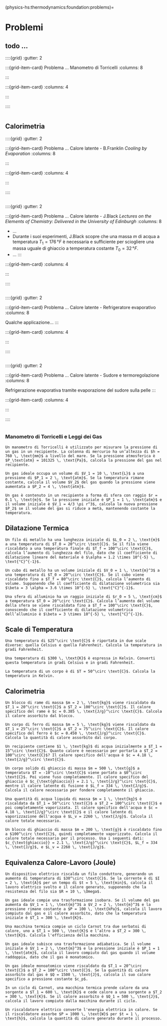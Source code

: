 (physics-hs:thermodynamics:foundation:problems)=
# Problemi


## **todo** ... 
<!-- Esercizio ************************************************************* -->
::::{grid}
:gutter: 2

:::{grid-item-card} Problema ... Manometro di Torricelli
:columns: 8

:::

:::{grid-item-card} 
:columns: 4

<!--![](../../media/pb-statics-000-ese-000.png)-->
<!-- *Didascalia, se necessaria* -->
:::

::::

```{dropdown} Soluzione.
```

## Calorimetria

<!-- Esercizio ************************************************************* -->
::::{grid}
:gutter: 2

:::{grid-item-card} Problema ... Calore latente - B.Franklin *Cooling by Evaporation*
:columns: 8

:::

:::{grid-item-card} 
:columns: 4

<!--![](../../media/pb-statics-000-ese-000.png)-->
<!-- *Didascalia, se necessaria* -->
:::

::::

```{dropdown} Soluzione.
```

<!-- Esercizio ************************************************************* -->
::::{grid}
:gutter: 2

:::{grid-item-card} Problema ... Calore latente - J.Black *Lectures on the Elements of Chemistry: Delivered in the University of Edinburgh*
:columns: 8

- ...
- Durante i suoi esperimenti, J.Black scopre che una massa $m$ di acqua a temperatura $T_1 = 176 \, °F$ è necessaria e sufficiente per sciogliere una massa uguale di ghiaccio a temperatura costante $T_0 = 32 \, °F$. 
- ...
:::

:::{grid-item-card} 
:columns: 4

<!--![](../../media/pb-statics-000-ese-000.png)-->
:::

::::

```{dropdown} Soluzione.
```

<!-- Esercizio ************************************************************* -->
::::{grid}
:gutter: 2

:::{grid-item-card} Problema ... Calore latente - Refrigeratore evaporativo
:columns: 8

Qualche applicazione...
:::

:::{grid-item-card} 
:columns: 4

<!--![](../../media/pb-statics-000-ese-000.png)-->
<!-- *Didascalia, se necessaria* -->
:::

::::

```{dropdown} Soluzione.
```

<!-- Esercizio ************************************************************* -->
::::{grid}
:gutter: 2

:::{grid-item-card} Problema ... Calore latente - Sudore e termoregolazione
:columns: 8

Refrigerazione evaporativa tramite evaporazione del sudore sulla pelle
:::

:::{grid-item-card} 
:columns: 4

<!--![](../../media/pb-statics-000-ese-000.png)-->
<!-- *Didascalia, se necessaria* -->
:::

::::

```{dropdown} Soluzione.
```

### Manometro di Torricelli e Leggi dei Gas

```{exercise} Manometro di Torricelli
Un manometro di Torricelli è utilizzato per misurare la pressione di un gas in un recipiente. La colonna di mercurio ha un’altezza di $h = 760 \, \text{mm}$ a livello del mare. Se la pressione atmosferica è $P_\text{atm} = 101325 \, \text{Pa}$, calcola la pressione del gas nel recipiente.
```

```{exercise} Legge di Boyle
Un gas ideale occupa un volume di $V_1 = 10 \, \text{L}$ a una pressione di $P_1 = 2 \, \text{atm}$. Se la temperatura rimane costante, calcola il volume $V_2$ del gas quando la pressione viene aumentata a $P_2 = 4 \, \text{atm}$.
```

```{exercise} Legge di Boyle in Una Sfera
Un gas è contenuto in un recipiente a forma di sfera con raggio $r = 0.1 \, \text{m}$. Se la pressione iniziale è $P_1 = 1 \, \text{atm}$ e il volume iniziale è $V_1 = 4/3 \pi r^3$, calcola la nuova pressione $P_2$ se il volume del gas si riduce a metà, mantenendo costante la temperatura.
```

## Dilatazione Termica

```{exercise} Dilatazione Lineare
Un filo di metallo ha una lunghezza iniziale di $L_0 = 2 \, \text{m}$ a una temperatura di $T_0 = 20^\circ \text{C}$. Se il filo viene riscaldato a una temperatura finale di $T_f = 100^\circ \text{C}$, calcola l’aumento di lunghezza del filo, dato che il coefficiente di dilatazione lineare del materiale è $\alpha = 1.2 \times 10^{-5} \, \text{°C}^{-1}$.
```

```{exercise} Dilatazione Volumetrica
Un cubo di metallo ha un volume iniziale di $V_0 = 1 \, \text{m}^3$ a una temperatura di $T_0 = 20^\circ \text{C}$. Se il cubo viene riscaldato fino a $T_f = 80^\circ \text{C}$, calcola l’aumento di volume. Supponendo che il coefficiente di dilatazione volumetrica sia $\beta = 3 \alpha = 3.6 \times 10^{-5} \, \text{°C}^{-1}$.
```

```{exercise} Dilatazione Termica di un Corpo Sferico
Una sfera di alluminio ha un raggio iniziale di $r_0 = 5 \, \text{cm}$ a temperatura $T_0 = 20^\circ \text{C}$. Calcola l’aumento del volume della sfera se viene riscaldata fino a $T_f = 100^\circ \text{C}$, conoscendo che il coefficiente di dilatazione volumetrica dell’alluminio è $\beta = 3 \times 10^{-5} \, \text{°C}^{-1}$.
```

## Scale di Temperatura

```{exercise} Convergenza delle Scale di Temperatura
Una temperatura di $25^\circ \text{C}$ è riportata in due scale diverse: quella Celsius e quella Fahrenheit. Calcola la temperatura in gradi Fahrenheit.
```

```{exercise} Conversione tra Scale di Temperatura
Una temperatura di $300 \, \text{K}$ è espressa in Kelvin. Converti questa temperatura in gradi Celsius e in gradi Fahrenheit.
```

```{exercise} Temperatura Assoluta
La temperatura di un corpo è di $T = 50^\circ \text{C}$. Calcola la temperatura in Kelvin.
```


## Calorimetria

```{exercise} Calore Assorbito da un Corpo Solido
Un blocco di rame di massa $m = 2 \, \text{kg}$ viene riscaldato da $T_1 = 20^\circ \text{C}$ a $T_2 = 100^\circ \text{C}$. Il calore specifico del rame è $c = 0.385 \, \text{J/g}^\circ \text{C}$. Calcola il calore assorbito dal blocco.
```

```{exercise} Calorimetria per un Corpo di Ferro
Un corpo di ferro di massa $m = 5 \, \text{kg}$ viene riscaldato da $T_1 = 25^\circ \text{C}$ a $T_2 = 75^\circ \text{C}$. Il calore specifico del ferro è $c = 0.450 \, \text{J/g}^\circ \text{C}$. Calcola la quantità di calore assorbito dal corpo.
```

```{exercise} Calore Assorbito da un Corpo di Acqua
Un recipiente contiene $1 \, \text{kg}$ di acqua inizialmente a $T_1 = 15^\circ \text{C}$. Quanto calore è necessario per portarla a $T_2 = 100^\circ \text{C}$? Il calore specifico dell'acqua è $c = 4.18 \, \text{J/g}^\circ \text{C}$.
```

```{exercise} Fusione di un Corpo Solido
Un corpo solido di ghiaccio di massa $m = 500 \, \text{g}$ a temperatura $T = -10^\circ \text{C}$ viene portato a $0^\circ \text{C}$. Poi viene fuso completamente. Il calore specifico del ghiaccio è $c_{\text{ghiaccio}} = 2.1 \, \text{J/g}^\circ \text{C}$, mentre il calore latente di fusione è $L_f = 334 \, \text{J/g}$. Calcola il calore necessario per fondere completamente il ghiaccio.
```

```{exercise} Vaporizzazione dell'Acqua
Una quantità di acqua liquida di massa $m = 1 \, \text{kg}$ è riscaldata da $T_1 = 50^\circ \text{C}$ a $T_2 = 100^\circ \text{C}$ e poi completamente vaporizzata. Il calore specifico dell'acqua è $c = 4.18 \, \text{J/g}^\circ \text{C}$ e il calore latente di vaporizzazione dell'acqua è $L_v = 2260 \, \text{J/g}$. Calcola il calore totale necessario.
```

```{exercise} Riscaldamento e Vaporizzazione di Ghiaccio
Un blocco di ghiaccio di massa $m = 200 \, \text{g}$ è riscaldato fino a $100^\circ \text{C}$, quindi completamente vaporizzato. Calcola il calore totale necessario per il processo. Usa i seguenti dati: $c_{\text{ghiaccio}} = 2.1 \, \text{J/g}^\circ \text{C}$, $L_f = 334 \, \text{J/g}$, e $L_v = 2260 \, \text{J/g}$.
```

## Equivalenza Calore-Lavoro (Joule)

```{exercise} Equivalenza Calore-Lavoro
Un dispositivo elettrico riscalda un filo conduttore, generando un aumento di temperatura di $30^\circ \text{C}$. Se la corrente è di $I = 2 \, \text{A}$ per un tempo di $t = 5 \, \text{min}$, calcola il lavoro elettrico svolto e il calore generato, supponendo che la resistenza del filo sia $R = 10 \, \Omega$.
```

```{exercise} Energia Interna e Lavoro
Un gas ideale compie una trasformazione isobara. Se il volume del gas aumenta da $V_1 = 1 \, \text{m}^3$ a $V_2 = 2 \, \text{m}^3$ e la pressione rimane costante a $P = 100 \, \text{kPa}$, calcola il lavoro compiuto dal gas e il calore assorbito, dato che la temperatura iniziale è $T_1 = 300 \, \text{K}$.
```

```{exercise} Efficienza di una Macchina Termica
Una macchina termica compie un ciclo Carnot tra due serbatoi di calore, uno a $T_1 = 500 \, \text{K}$ e l’altro a $T_2 = 300 \, \text{K}$. Calcola l'efficienza della macchina.
```

```{exercise} Riscaldamento di un Gas Ideale
Un gas ideale subisce una trasformazione adiabatica. Se il volume iniziale è $V_1 = 2 \, \text{m}^3$ e la pressione iniziale è $P_1 = 1 \, \text{atm}$, calcola il lavoro compiuto dal gas quando il volume raddoppia, dato che il gas è monatomico.
```

```{exercise} Calore Specifico di un Gas Ideale
Un gas ideale monoatomico viene riscaldato da $T_1 = 20^\circ \text{C}$ a $T_2 = 100^\circ \text{C}$. Se la quantità di calore assorbito dal gas è $Q = 1500 \, \text{J}$, calcola il suo calore specifico a pressione costante $c_p$.
```

```{exercise} Lavoro in un Ciclo di Carnot
In un ciclo di Carnot, una macchina termica prende calore da una sorgente a $T_1 = 600 \, \text{K}$ e cede calore a una sorgente a $T_2 = 300 \, \text{K}$. Se il calore assorbito è $Q_1 = 500 \, \text{J}$, calcola il lavoro compiuto dalla macchina durante il ciclo.
```

```{exercise} Conversione di Energia Elettrica in Calore
Un riscaldatore elettrico converte l'energia elettrica in calore. Se il riscaldatore assorbe $P = 1000 \, \text{W}$ per $t = 1 \, \text{h}$, calcola la quantità di calore generato durante il processo.
```



